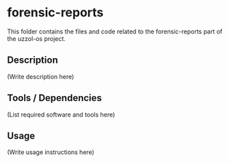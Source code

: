 # forensic-reports

This folder contains the files and code related to the forensic-reports part of the uzzol-os project.

## Description
(Write description here)

## Tools / Dependencies
(List required software and tools here)

## Usage
(Write usage instructions here)

